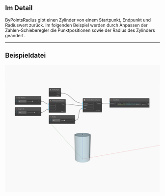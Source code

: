## Im Detail
ByPointsRadius gibt einen Zylinder von einem Startpunkt, Endpunkt und Radiuswert zurück. Im folgenden Beispiel werden durch Anpassen der Zahlen-Schieberegler die Punktpositionen sowie der Radius des Zylinders geändert.
___
## Beispieldatei

![ByPointsRadius](./Autodesk.DesignScript.Geometry.Cylinder.ByPointsRadius_img.jpg)

